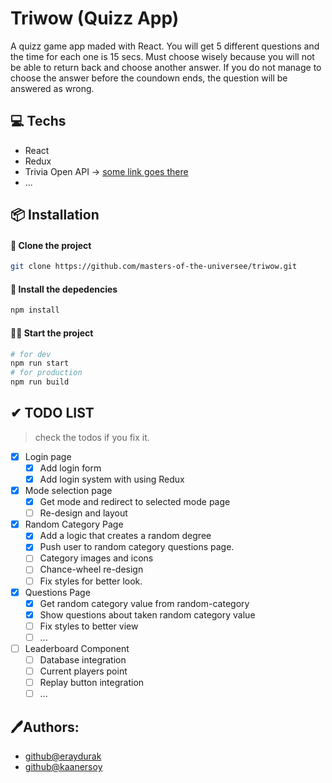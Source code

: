 # Triwow (Quizz App)

A quizz game app maded with React.
You will get 5 different questions and the time for each one is 15 secs. Must choose
wisely because you will not be able to return back and choose another answer. If you do
not manage to choose the answer before the coundown ends, the question will be answered
as wrong.

## 💻 Techs

- React
- Redux
- Trivia Open API -> [some link goes there](https://google.com)
- ...

## 📦 Installation

#### 📰 Clone the project

```bash
git clone https://github.com/masters-of-the-universee/triwow.git
```

#### 🔻 Install the depedencies

```bash
npm install
```

#### 🏃‍♂️ Start the project

```bash
# for dev
npm run start
# for production
npm run build
```

## ✔ TODO LIST

> check the todos if you fix it.

- [x] Login page
  - [x] Add login form
  - [x] Add login system with using Redux

- [x] Mode selection page
  - [x] Get mode and redirect to selected mode page
  - [ ] Re-design and layout

- [x] Random Category Page
  - [x] Add a logic that creates a random degree
  - [x] Push user to random category questions page.
  - [ ] Category images and icons
  - [ ] Chance-wheel re-design
  - [ ] Fix styles for better look.

- [x] Questions Page
  - [x] Get random category value from random-category
  - [x] Show questions about taken random category value
  - [ ] Fix styles to better view
  - [ ] ...

- [ ] Leaderboard Component
  - [ ] Database integration 
  - [ ] Current players point
  - [ ] Replay button integration
  - [ ] ...
## 🖊Authors:

- [github@eraydurak](https://github.com/eraydurak)
- [github@kaanersoy](https://github.com/kaanersoy)
